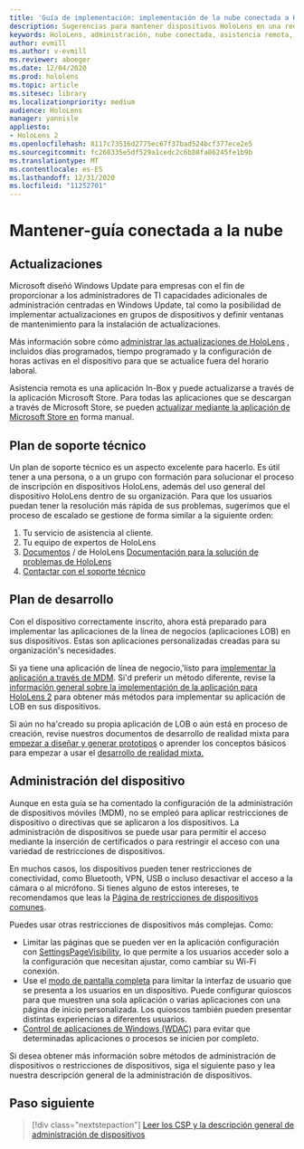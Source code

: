 ```yaml
---
title: 'Guía de implementación: implementación de la nube conectada a HoloLens 2 a escala con asistencia remota-mantenimiento'
description: Sugerencias para mantener dispositivos HoloLens en una red conectada en la nube
keywords: HoloLens, administración, nube conectada, asistencia remota, AAD, Azure AD, MDM, administración de dispositivos móviles
author: evmill
ms.author: v-evmill
ms.reviewer: aboeger
ms.date: 12/04/2020
ms.prod: hololens
ms.topic: article
ms.sitesec: library
ms.localizationpriority: medium
audience: HoloLens
manager: yannisle
appliesto:
- HoloLens 2
ms.openlocfilehash: 8117c73516d2775ec67f37bad524bcf377ece2e5
ms.sourcegitcommit: fc268335e5df529a1cedc2c6b88fa86245fe1b9b
ms.translationtype: MT
ms.contentlocale: es-ES
ms.lasthandoff: 12/31/2020
ms.locfileid: "11252701"
---
```

# Mantener-guía conectada a la nube

## Actualizaciones

Microsoft diseñó Windows Update para empresas con el fin de proporcionar a los administradores de TI capacidades adicionales de administración centradas en Windows Update, tal como la posibilidad de implementar actualizaciones en grupos de dispositivos y definir ventanas de mantenimiento para la instalación de actualizaciones.

Más información sobre cómo [administrar las actualizaciones de HoloLens](https://docs.microsoft.com/hololens/hololens-updates) , incluidos días programados, tiempo programado y la configuración de horas activas en el dispositivo para que se actualice fuera del horario laboral.

Asistencia remota es una aplicación In-Box y puede actualizarse a través de la aplicación Microsoft Store. Para todas las aplicaciones que se descargan a través de Microsoft Store, se pueden [actualizar mediante la aplicación de Microsoft Store en](https://docs.microsoft.com/hololens/holographic-store-apps#update-apps) forma manual.

## Plan de soporte técnico

Un plan de soporte técnico es un aspecto excelente para hacerlo. Es útil tener a una persona, o a un grupo con formación para solucionar el proceso de inscripción en dispositivos HoloLens, además del uso general del dispositivo HoloLens dentro de su organización. Para que los usuarios puedan tener la resolución más rápida de sus problemas, sugerimos que el proceso de escalado se gestione de forma similar a la siguiente orden:

1. Tu servicio de asistencia al cliente.
2. Tu equipo de expertos de HoloLens
3. [Documentos](https://docs.microsoft.com/hololens/)  /  de HoloLens [Documentación para la solución de problemas de HoloLens](https://docs.microsoft.com/hololens/hololens-troubleshooting)
4. [Contactar con el soporte técnico](https://support.serviceshub.microsoft.com/supportforbusiness/create?sapId=e9391227-fa6d-927b-0fff-f96288631b8f)

## Plan de desarrollo

Con el dispositivo correctamente inscrito, ahora está preparado para implementar las aplicaciones de la línea de negocios (aplicaciones LOB) en sus dispositivos. Estas son aplicaciones personalizadas creadas para su organización&#39;s necesidades.

Si ya tiene una aplicación de línea de negocio,&#39;listo para [implementar la aplicación a través de MDM](https://docs.microsoft.com/hololens/app-deploy-intune). Si&#39;d preferir un método diferente, revise la [información general sobre la implementación de la aplicación para HoloLens 2](https://docs.microsoft.com/hololens/app-deploy-overview) para obtener más métodos para implementar su aplicación de LOB en sus dispositivos.

Si aún no ha&#39;creado su propia aplicación de LOB o aún está en proceso de creación, revise nuestros documentos de desarrollo de realidad mixta para [empezar a diseñar y generar prototipos](https://docs.microsoft.com/windows/mixed-reality/design/design) o aprender los conceptos básicos para empezar a usar el [desarrollo de realidad mixta.](https://docs.microsoft.com/windows/mixed-reality/discover/get-started-with-mr)

## Administración del dispositivo 

Aunque en esta guía se ha comentado la configuración de la administración de dispositivos móviles (MDM), no se empleó para aplicar restricciones de dispositivo o directivas que se aplicaron a los dispositivos. La administración de dispositivos se puede usar para permitir el acceso mediante la inserción de certificados o para restringir el acceso con una variedad de restricciones de dispositivos. 

En muchos casos, los dispositivos pueden tener restricciones de conectividad, como Bluetooth, VPN, USB o incluso desactivar el acceso a la cámara o al micrófono. Si tienes alguno de estos intereses, te recomendamos que leas la [Página de restricciones de dispositivos comunes](hololens-common-device-restrictions.md).

Puedes usar otras restricciones de dispositivos más complejas. Como:

- Limitar las páginas que se pueden ver en la aplicación configuración con [SettingsPageVisibility](settings-uri-list.md), lo que permite a los usuarios acceder solo a la configuración que necesitan ajustar, como cambiar su Wi-Fi conexión.
- Use el [modo de pantalla completa](hololens-kiosk.md) para limitar la interfaz de usuario que se presenta a los usuarios en un dispositivo. Puede configurar quioscos para que muestren una sola aplicación o varias aplicaciones con una página de inicio personalizada. Los quioscos también pueden presentar distintas experiencias a diferentes usuarios.  
- [Control de aplicaciones de Windows (WDAC)](windows-defender-application-control-wdac.md) para evitar que determinadas aplicaciones o procesos se inicien por completo.

Si desea obtener más información sobre métodos de administración de dispositivos o restricciones de dispositivos, siga el siguiente paso y lea nuestra descripción general de la administración de dispositivos.

## Paso siguiente

> [!div class="nextstepaction"]
> [Leer los CSP y la descripción general de administración de dispositivos](hololens-csp-policy-overview.md)
